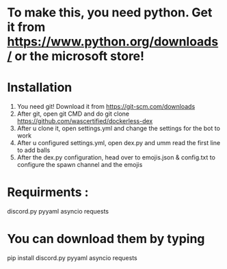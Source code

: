 # To make this, you need python. Get it from https://www.python.org/downloads/ or the microsoft store!

# Installation
1) You need git! Download it from https://git-scm.com/downloads
2) After git, open git CMD and do git clone https://github.com/wascertified/dockerless-dex
3) After u clone it, open settings.yml and change the settings for the bot to work
4) After u configured settings.yml, open dex.py and umm read the first line to add balls
5) After the dex.py configuration, head over to emojis.json & config.txt to configure the spawn channel and the emojis

# Requirments :
discord.py
pyyaml
asyncio
requests

# You can download them by typing
pip install discord.py pyyaml asyncio requests
